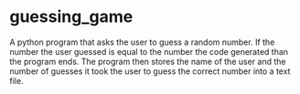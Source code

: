 # guessing_game
A python program that asks the user to guess a random number. If the number the user guessed is equal to the number the code generated than the program ends. The program then stores the name of the user and the number of guesses it took the user to guess the correct number into a text file. 
